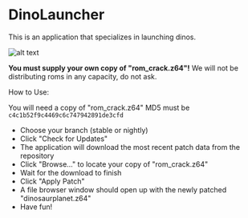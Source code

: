 # DinoLauncher

This is an application that specializes in launching dinos.

![alt text](https://i.imgur.com/FFFhG5Y.png)

**You must supply your own copy of "rom_crack.z64"!**
We will not be distributing roms in any capacity, do not ask.

How to Use:

You will need a copy of "rom_crack.z64"
MD5 must be `c4c1b52f9c4469c6c747942891de3cfd`

- Choose your branch (stable or nightly)
- Click "Check for Updates"
- The application will download the most recent patch data from the repository
- Click "Browse..." to locate your copy of "rom_crack.z64"
- Wait for the download to finish
- Click "Apply Patch"
- A file browser window should open up with the newly patched "dinosaurplanet.z64"
- Have fun!
